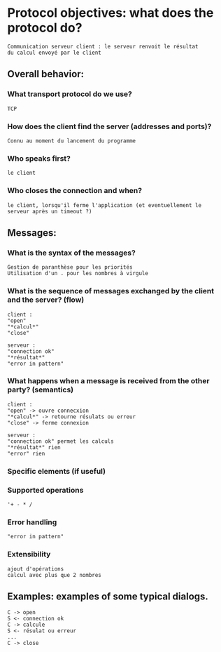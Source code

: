 # Protocol objectives: what does the protocol do?

    Communication serveur client : le serveur renvoit le résultat 
    du calcul envoyé par le client

## Overall behavior:
### What transport protocol do we use?

    TCP

### How does the client find the server (addresses and ports)?

    Connu au moment du lancement du programme

### Who speaks first?

    le client

### Who closes the connection and when?

    le client, lorsqu'il ferme l'application (et eventuellement le 
    serveur après un timeout ?)

## Messages:
### What is the syntax of the messages?

    Gestion de paranthèse pour les priorités
    Utilisation d'un . pour les nombres à virgule

### What is the sequence of messages exchanged by the client and the server? (flow)

    client :
    "open"
    "*calcul*"
    "close"

    serveur :
    "connection ok"
    "*résultat*"
    "error in pattern"

### What happens when a message is received from the other party? (semantics)

    client :
    "open" -> ouvre connecxion
    "*calcul*" -> retourne résulats ou erreur
    "close" -> ferme connexion

    serveur :
    "connection ok" permet les calculs
    "*résultat*" rien
    "error" rien

### Specific elements (if useful)
### Supported operations
    '+ - * /
### Error handling
    "error in pattern"

### Extensibility
    ajout d'opérations
    calcul avec plus que 2 nombres

## Examples: examples of some typical dialogs.

    C -> open
    S <- connection ok
    C -> calcule
    S <- résulat ou erreur
    ...
    C -> close